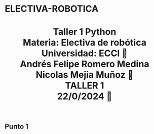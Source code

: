 # ELECTIVA-ROBOTICA
<h1 align="center">Taller 1 Python<br>
Materia: Electiva de robótica<br>
Universidad: ECCI 🏫<br>
Andrés Felipe Romero Medina<br> 
Nicolas Mejia Muñoz 🤖<br> 
TALLER 1 <br>
22/0/2024 📅</h1><br>
<h2 <strong>Punto 1</strong></h2>

